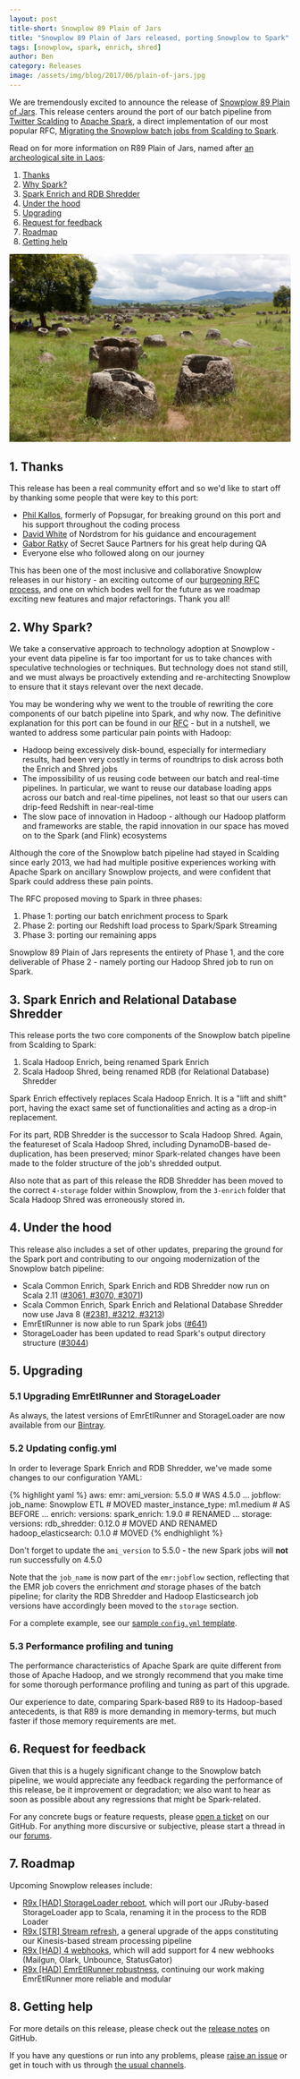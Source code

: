 ```yaml
---
layout: post
title-short: Snowplow 89 Plain of Jars
title: "Snowplow 89 Plain of Jars released, porting Snowplow to Spark"
tags: [snowplow, spark, enrich, shred]
author: Ben
category: Releases
image: /assets/img/blog/2017/06/plain-of-jars.jpg
---
```


We are tremendously excited to announce the release of [Snowplow 89 Plain of Jars][snowplow-release]. This release centers around the port of our batch pipeline from [Twitter Scalding][scalding] to [Apache Spark][spark], a direct implementation of our most popular RFC, [Migrating the Snowplow batch jobs from Scalding to Spark][rfc].

Read on for more information on R89 Plain of Jars, named after [an archeological site in Laos][plain-of-jars]:

1. [Thanks](/blog/2017/06/12/snowplow-r89-plain-of-jars-released-porting-snowplow-to-spark#thanks)
2. [Why Spark?](/blog/2017/06/12/snowplow-r89-plain-of-jars-released-porting-snowplow-to-spark#why-spark)
3. [Spark Enrich and RDB Shredder](/blog/2017/06/12/snowplow-r89-plain-of-jars-released-porting-snowplow-to-spark#jobs)
4. [Under the hood](/blog/2017/06/12/snowplow-r89-plain-of-jars-released-porting-snowplow-to-spark#under-the-hood)
5. [Upgrading](/blog/2017/06/12/snowplow-r89-plain-of-jars-released-porting-snowplow-to-spark#upgrading)
6. [Request for feedback](/blog/2017/06/12/snowplow-r89-plain-of-jars-released-porting-snowplow-to-spark#feedback)
7. [Roadmap](/blog/2017/06/12/snowplow-r89-plain-of-jars-released-porting-snowplow-to-spark#roadmap)
8. [Getting help](/blog/2017/06/12/snowplow-r89-plain-of-jars-released-porting-snowplow-to-spark#help)

![plain-of-jars][plain-of-jars-img]

<!--more-->

<h2 id="thanks">1. Thanks</h2>

This release has been a real community effort and so we'd like to start off by thanking some people that were key to this port:

* [Phil Kallos][pkallos], formerly of Popsugar, for breaking ground on this port and his support throughout the coding process
* [David White][13scoobie] of Nordstrom for his guidance and encouragement
* [Gabor Ratky][rgabo] of Secret Sauce Partners for his great help during QA
* Everyone else who followed along on our journey

This has been one of the most inclusive and collaborative Snowplow releases in our history - an exciting outcome of our [burgeoning RFC process][rfcs], and one on which bodes well for the future as we roadmap exciting new features and major refactorings. Thank you all!

<h2 id="why-spark">2. Why Spark?</h2>

We take a conservative approach to technology adoption at Snowplow - your event data pipeline is far too important for us to take chances with speculative technologies or techniques. But technology does not stand still, and we must always be proactively extending and re-architecting Snowplow to ensure that it stays relevant over the next decade.

You may be wondering why we went to the trouble of rewriting the core components of our batch pipeline into Spark, and why now. The definitive explanation for this port can be found in our [RFC][rfc] - but in a nutshell, we wanted to address some particular pain points with Hadoop:

* Hadoop being excessively disk-bound, especially for intermediary results, had been very costly in terms of roundtrips to disk across both the Enrich and Shred jobs
* The impossibility of us reusing code between our batch and real-time pipelines. In particular, we want to reuse our database loading apps across our batch and real-time pipelines, not least so that our users can drip-feed Redshift in near-real-time
* The slow pace of innovation in Hadoop - although our Hadoop platform and frameworks are stable, the rapid innovation in our space has moved on to the Spark (and Flink) ecosystems

Although the core of the Snowplow batch pipeline had stayed in Scalding since early 2013, we had had multiple positive experiences working with Apache Spark on ancillary Snowplow projects, and were confident that Spark could address these pain points.

The RFC proposed moving to Spark in three phases:

1. Phase 1: porting our batch enrichment process to Spark
2. Phase 2: porting our Redshift load process to Spark/Spark Streaming
3. Phase 3: porting our remaining apps  

Snowplow 89 Plain of Jars represents the entirety of Phase 1, and the core deliverable of Phase 2 - namely porting our Hadoop Shred job to run on Spark.

<h2 id="jobs">3. Spark Enrich and Relational Database Shredder</h2>

This release ports the two core components of the Snowplow batch pipeline from Scalding to Spark:

1. Scala Hadoop Enrich, being renamed Spark Enrich
2. Scala Hadoop Shred, being renamed RDB (for Relational Database) Shredder

Spark Enrich effectively replaces Scala Hadoop Enrich. It is a "lift and shift" port, having the exact same set of functionalities and acting as a drop-in replacement.

For its part, RDB Shredder is the successor to Scala Hadoop Shred. Again, the featureset of Scala Hadoop Shred, including DynamoDB-based de-duplication, has been preserved; minor Spark-related changes have been made to the folder structure of the job's shredded output.

Also note that as part of this release the RDB Shredder has been moved to the correct `4-storage` folder within Snowplow, from the `3-enrich` folder that Scala Hadoop Shred was erroneously stored in.

<h2 id="under-the-hood">4. Under the hood</h2>

This release also includes a set of other updates, preparing the ground for the Spark port and contributing to our ongoing modernization of the Snowplow batch pipeline:

* Scala Common Enrich, Spark Enrich and RDB Shredder now run on Scala 2.11 ([#3061, #3070, #3071][scala211-issues])
* Scala Common Enrich, Spark Enrich and Relational Database Shredder now use Java 8 ([#2381, #3212, #3213][java8-issues])
* EmrEtlRunner is now able to run Spark jobs ([#641][641])
* StorageLoader has been updated to read Spark's output directory structure ([#3044][3044])

<h2 id="upgrading">5. Upgrading</h2>

<h3 id="upgrading-binaries">5.1 Upgrading EmrEtlRunner and StorageLoader</h3>

As always, the latest versions of EmrEtlRunner and StorageLoader are now available from our [Bintray][app-dl].

<h3 id="upgrading-config.yml">5.2 Updating config.yml</h3>

In order to leverage Spark Enrich and RDB Shredder, we've made some changes to our configuration YAML:

{% highlight yaml %}
aws:
  emr:
    ami_version: 5.5.0                # WAS 4.5.0
    ...
    jobflow:
      job_name: Snowplow ETL          # MOVED
      master_instance_type: m1.medium # AS BEFORE
      ...
enrich:
  versions:
    spark_enrich: 1.9.0               # RENAMED
    ...
storage:
  versions:
    rdb_shredder: 0.12.0              # MOVED AND RENAMED
    hadoop_elasticsearch: 0.1.0       # MOVED
{% endhighlight %}

Don't forget to update the `ami_version` to 5.5.0 - the new Spark jobs will **not** run successfully on 4.5.0

Note that the `job_name` is now part of the `emr:jobflow` section, reflecting that the EMR job covers the enrichment *and* storage phases of the batch pipeline; for clarity the RDB Shredder and Hadoop Elasticsearch job versions have accordingly been moved to the `storage` section.

For a complete example, see our [sample `config.yml` template][config-yml].

<h3 id="performance-tuning">5.3 Performance profiling and tuning</h3>

The performance characteristics of Apache Spark are quite different from those of Apache Hadoop, and we strongly recommend that you make time for some thorough performance profiling and tuning as part of this upgrade.

Our experience to date, comparing Spark-based R89 to its Hadoop-based antecedents, is that R89 is more demanding in memory-terms, but much faster if those memory requirements are met.

<h2 id="feedback">6. Request for feedback</h2>

Given that this is a hugely significant change to the Snowplow batch pipeline, we would appreciate any feedback regarding the performance of this release, be it improvement or degradation; we also want to hear as soon as possible about any regressions that might be Spark-related.

For any concrete bugs or feature requests, please [open a ticket][issues] on our GitHub. For anything more discursive or subjective, please start a thread in our [forums][discourse].

<h2 id="roadmap">7. Roadmap</h2>

Upcoming Snowplow releases include:

* [R9x [HAD] StorageLoader reboot][r9x-sr-reboot], which will port our JRuby-based StorageLoader app to Scala, renaming it in the process to the RDB Loader
* [R9x [STR] Stream refresh][r9x-str], a general upgrade of the apps constituting our Kinesis-based stream processing pipeline
* [R9x [HAD] 4 webhooks][r9x-webhooks], which will add support for 4 new webhooks (Mailgun, Olark, Unbounce, StatusGator)
* [R9x [HAD] EmrEtlRunner robustness][r9x-eer], continuing our work making EmrEtlRunner more reliable and modular

<h2 id="help">8. Getting help</h2>

For more details on this release, please check out the [release notes][snowplow-release] on GitHub.

If you have any questions or run into any problems, please [raise an issue][issues] or get in touch with us through [the usual channels][talk-to-us].

[plain-of-jars]: https://en.wikipedia.org/wiki/Plain_of_Jars
[plain-of-jars-img]: /assets/img/blog/2017/06/plain-of-jars.jpg

[snowplow-release]: https://github.com/snowplow/snowplow/releases/r89-plain-of-jars

[pkallos]: https://github.com/pkallos
[13scoobie]: https://github.com/13scoobie
[rgabo]: https://github.com/rgabo

[rfcs]: http://discourse.snowplowanalytics.com/c/roadmap/rfcs
[rfc]: http://discourse.snowplowanalytics.com/t/migrating-the-snowplow-batch-jobs-from-scalding-to-spark/492
[scalding]: https://github.com/twitter/scalding
[spark]: http://spark.apache.org

[scala211-issues]: https://github.com/snowplow/snowplow/issues?utf8=✓&q=is%3aissue%20is%3aclosed%203061%20|%203070%20|%203071
[java8-issues]: https://github.com/snowplow/snowplow/issues?utf8=✓&q=is%3aissue%20is%3aclosed%202381%20|%203212%20|%203213
[641]: https://github.com/snowplow/snowplow/issues/641
[3044]: https://github.com/snowplow/snowplow/issues/3044

[app-dl]: http://dl.bintray.com/snowplow/snowplow-generic/snowplow_emr_r89_plain_of_jars.zip
[config-yml]: https://github.com/snowplow/snowplow/blob/master/3-enrich/emr-etl-runner/config/config.yml.sample

[discourse]: http://discourse.snowplowanalytics.com/

[r9x-sr-reboot]: https://github.com/snowplow/snowplow/milestone/121
[r9x-webhooks]: https://github.com/snowplow/snowplow/milestone/129
[r9x-eer]: https://github.com/snowplow/snowplow/milestone/141
[r9x-str]: https://github.com/snowplow/snowplow/milestone/135

[issues]: https://github.com/snowplow/snowplow/issues/new
[talk-to-us]: https://github.com/snowplow/snowplow/wiki/Talk-to-us
